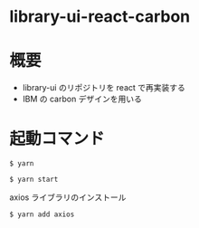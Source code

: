 # library-ui-react-carbon

# 概要

- library-ui のリポジトリを react で再実装する
- IBM の carbon デザインを用いる

# 起動コマンド

```shell
$ yarn
```

```shell
$ yarn start
```

axios ライブラリのインストール

```shell
$ yarn add axios
```
